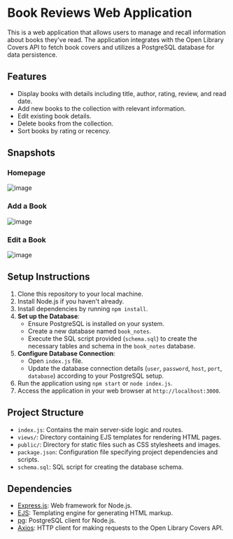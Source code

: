 # Book Reviews Web Application

This is a web application that allows users to manage and recall information about books they've read. The application integrates with the Open Library Covers API to fetch book covers and utilizes a PostgreSQL database for data persistence.

## Features

- Display books with details including title, author, rating, review, and read date.
- Add new books to the collection with relevant information.
- Edit existing book details.
- Delete books from the collection.
- Sort books by rating or recency.

## Snapshots

### Homepage
![image](https://github.com/user-attachments/assets/222257f3-fc58-403d-ae75-65f63beea712)

### Add a Book
![image](https://github.com/user-attachments/assets/a50f7110-a98e-4cc2-89a5-fe640ec319b2)

### Edit a Book
![image](https://github.com/user-attachments/assets/43a91baf-62fd-4ff0-81c8-4d61c8e22c9d)


## Setup Instructions

1. Clone this repository to your local machine.
2. Install Node.js if you haven't already.
3. Install dependencies by running `npm install`.
4. **Set up the Database**:
   - Ensure PostgreSQL is installed on your system.
   - Create a new database named `book_notes`.
   - Execute the SQL script provided (`schema.sql`) to create the necessary tables and schema in the `book_notes` database.
5. **Configure Database Connection**:
   - Open `index.js` file.
   - Update the database connection details (`user`, `password`, `host`, `port`, `database`) according to your PostgreSQL setup.
6. Run the application using `npm start` or `node index.js`.
7. Access the application in your web browser at `http://localhost:3000`.

## Project Structure

- `index.js`: Contains the main server-side logic and routes.
- `views/`: Directory containing EJS templates for rendering HTML pages.
- `public/`: Directory for static files such as CSS stylesheets and images.
- `package.json`: Configuration file specifying project dependencies and scripts.
- `schema.sql`: SQL script for creating the database schema.

## Dependencies

- [Express.js](https://expressjs.com/): Web framework for Node.js.
- [EJS](https://ejs.co/): Templating engine for generating HTML markup.
- [pg](https://www.npmjs.com/package/pg): PostgreSQL client for Node.js.
- [Axios](https://axios-http.com/): HTTP client for making requests to the Open Library Covers API.
